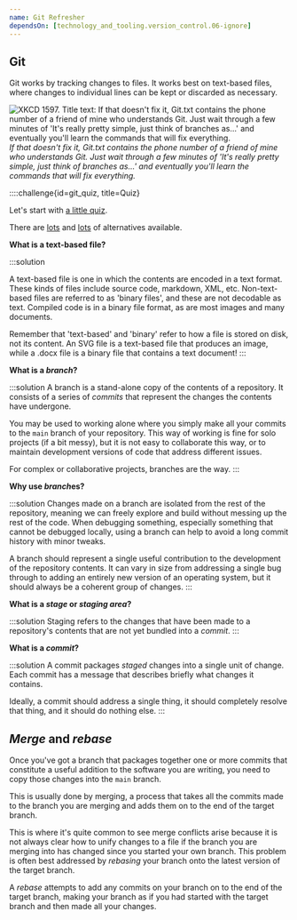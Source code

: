 ```yaml
---
name: Git Refresher
dependsOn: [technology_and_tooling.version_control.06-ignore]
---
```




## Git

Git works by tracking changes to files.
It works best on text-based files, where changes to individual lines can be
kept or discarded as necessary.

![XKCD 1597. Title text: If that doesn't fix it, Git.txt contains the phone number of a 
friend of mine who understands Git. Just wait through a few minutes of 'It's really 
pretty simple, just think of branches as...' and eventually you'll learn the commands 
that will fix everything.](https://imgs.xkcd.com/comics/git.png) *If that doesn't fix 
it, Git.txt contains the phone number of a friend of mine who understands Git. Just wait 
through a few minutes of 'It's really pretty simple, just think of branches as...' and 
eventually you'll learn the commands that will fix everything.*

::::challenge{id=git_quiz, title=Quiz}

Let's start with [a little quiz](https://www.theserverside.com/quiz/Prove-your-DVCS-IQ-with-our-Git-quiz-for-beginners).

There are [lots](https://www.w3schools.com/quiztest/quiztest.asp?qtest=GIT) and
[lots](https://www.w3docs.com/quiz/git) of alternatives available.

**What is a text-based file?**

:::solution

A text-based file is one in which the contents are encoded in a text format.
These kinds of files include source code, markdown, XML, etc.
Non-text-based files are referred to as 'binary files', and these are not
decodable as text. Compiled code is in a binary file format, as are most images
and many documents.

Remember that 'text-based' and 'binary' refer to how a file is stored on disk,
not its content. An SVG file is a text-based file that produces an image, while
a .docx file is a binary file that contains a text document!
:::

**What is a *branch*?**

:::solution
A branch is a stand-alone copy of the contents of a repository.
It consists of a series of *commits* that represent the changes the contents
have undergone.

You may be used to working alone where you simply make all your commits to
the `main` branch of your repository. This way of working is fine for solo
projects (if a bit messy), but it is not easy to collaborate this way, or
to maintain development versions of code that address different issues.

For complex or collaborative projects, branches are the way.
:::

**Why use *branch*es?**

:::solution
Changes made on a branch are isolated from the rest of the repository,
meaning we can freely explore and build without messing up the rest of the code.
When debugging something, especially something that cannot be debugged locally,
using a branch can help to avoid a long commit history with minor tweaks.

A branch should represent a single useful contribution to the development
of the repository contents. It can vary in size from addressing a single bug
through to adding an entirely new version of an operating system, but it
should always be a coherent group of changes.
:::

**What is a *stage* or *staging area*?**

:::solution
Staging refers to the changes that have been made to a repository's contents
that are not yet bundled into a *commit*.
:::

**What is a *commit*?**

:::solution
A commit packages *staged* changes into a single unit of change. Each commit
has a message that describes briefly what changes it contains.

Ideally, a commit should address a single thing, it should completely resolve
that thing, and it should do nothing else.
:::

## *Merge* and *rebase*

Once you've got a branch that packages together one or more commits that
constitute a useful addition to the software you are writing, you need to
copy those changes into the `main` branch.

This is usually done by merging, a process that takes all the commits made to
the branch you are merging and adds them on to the end of the target branch.

This is where it's quite common to see merge conflicts arise because it is not
always clear how to unify changes to a file if the branch you are merging into
has changed since you started your own branch.
This problem is often best addressed by *rebasing* your branch onto the latest
version of the target branch.

A *rebase* attempts to add any commits on your branch on to the end of the
target branch, making your branch as if you had started with the target branch
and then made all your changes.
